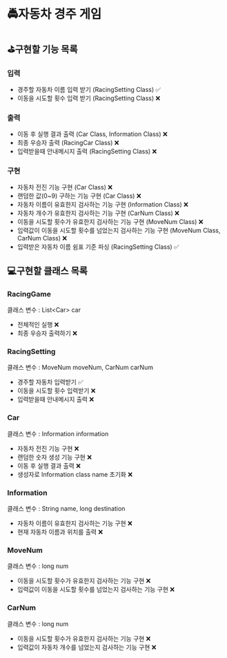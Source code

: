 # 🚔자동차 경주 게임

## ⛳구현할 기능 목록

### 입력
* 경주할 자동차 이름 입력 받기 (RacingSetting Class) ✅
* 이동을 시도할 횟수 입력 받기 (RacingSetting Class) ❌

### 출력
* 이동 후 실행 결과 출력 (Car Class, Information Class) ❌
* 최종 우승자 출력 (RacingCar Class) ❌
* 입력받을때 안내메시지 출력 (RacingSetting Class) ❌
### 구현
* 자동차 전진 기능 구현 (Car Class) ❌
* 랜덤한 값(0~9) 구하는 기능 구현 (Car Class) ❌
* 자동차 이름이 유효한지 검사하는 기능 구현 (Information Class) ❌
* 자동차 개수가 유효한지 검사하는 기능 구현 (CarNum Class) ❌
* 이동을 시도할 횟수가 유효한지 검사하는 기능 구현 (MoveNum Class) ❌
* 입력값이 이동을 시도할 횟수를 넘었는지 검사하는 기능 구현 (MoveNum Class, CarNum Class) ❌
* 입력받은 자동차 이름 쉼표 기준 파싱 (RacingSetting Class) ✅

## 💻구현할 클래스 목록

### RacingGame
클래스 변수 : List<Car<Car>> car
* 전체적인 실행 ❌
* 최종 우승자 출력하기 ❌

### RacingSetting
클래스 변수 : MoveNum moveNum, CarNum carNum
* 경주할 자동차 입력받기 ✅
* 이동을 시도할 횟수 입력받기 ❌
* 입력받을때 안내메시지 출력 ❌

### Car
클래스 변수 : Information information
* 자동차 전진 기능 구현 ❌
* 랜덤한 숫자 생성 기능 구현 ❌
* 이동 후 실행 결과 출력 ❌
* 생성자로 Information class name 초기화 ❌

### Information
클래스 변수 : String name, long destination
* 자동차 이름이 유효한지 검사하는 기능 구현 ❌
* 현재 자동차 이름과 위치를 출력 ❌

### MoveNum
클래스 변수 : long num
* 이동을 시도할 횟수가 유효한지 검사하는 기능 구현 ❌
* 입력값이 이동을 시도할 횟수를 넘었는지 검사하는 기능 구현 ❌

### CarNum
클래스 변수 : long num
* 이동을 시도할 횟수가 유효한지 검사하는 기능 구현 ❌
* 입력값이 자동차 개수를 넘었는지 검사하는 기능 구현 ❌